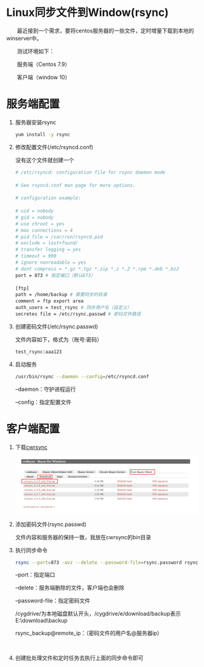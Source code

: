 # Linux同步文件到Window(rsync)

　　最近接到一个需求，要将centos服务器的一些文件，定时增量下载到本地的winserver中。

　　测试环境如下：

　　服务端（Centos 7.9）

　　客户端（window 10）

# 服务端配置

1. 服务器安装rsync

    ```bash
    yum install -y rsync
    ```
2. 修改配置文件(/etc/rsyncd.conf)

    没有这个文件就创建一个

    ```bash
    # /etc/rsyncd: configuration file for rsync daemon mode

    # See rsyncd.conf man page for more options.

    # configuration example:

    # uid = nobody
    # gid = nobody
    # use chroot = yes
    # max connections = 4
    # pid file = /var/run/rsyncd.pid
    # exclude = lost+found/
    # transfer logging = yes
    # timeout = 900
    # ignore nonreadable = yes
    # dont compress = *.gz *.tgz *.zip *.z *.Z *.rpm *.deb *.bz2
    port = 873 # 指定端口（默认873）

    [ftp]
    path = /home/backup # 需要同步的目录
    comment = ftp export area
    auth_users = test_rsync # 同步用户名（自定义）
    secretes file = /etc/rsync.passwd # 密码文件路径
    ```
3. 创建密码文件(/etc/rsync.passwd)

    文件内容如下，格式为（账号:密码）

    ```bash
    test_rsync:aaa123
    ```
4. 启动服务

    ```bash
    /usr/bin/rsync --daemon --config=/etc/rsyncd.conf
    ```

    –daemon：守护进程运行

    –config：指定配置文件

# 客户端配置

1. 下载[cwrsync](https://www.itefix.net/cwrsync)

    ​![Untitled](assets/network-asset-47753b50d4b28a9845bc4381bd844a56-20241214140404-qob7777.png)​
2. 添加密码文件(rsync.passwd)

    文件内容和服务器的保持一致，我放在cwrsync的bin目录
3. 执行同步命令

    ```bash
    rsync --port=873 -avz --delete --password-file=rsync.password rsync_backup@remote_ip::ftp /cygdrive/e/download/backup
    ```
    –port：指定端口

    –delete：服务端删除的文件，客户端也会删除

    –password-file：指定密码文件

    /cygdrive/为本地磁盘默认开头，/cygdrive/e/download/backup表示E:\\download\\backup

    rsync\_backup@remote\_ip：（密码文件的用户名@服务器ip）

    ‍
4. 创建批处理文件和定时任务去执行上面的同步命令即可
